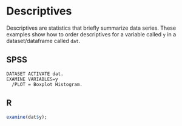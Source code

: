# Descriptives

Descriptives are statistics that briefly summarize data series. These examples show how to order descriptives for a variable called `y` in a dataset/dataframe called `dat`.

## SPSS

```
DATASET ACTIVATE dat.
EXAMINE VARIABLES=y
  /PLOT = Boxplot Histogram.
```

## R

```r
examine(dat$y);
```
